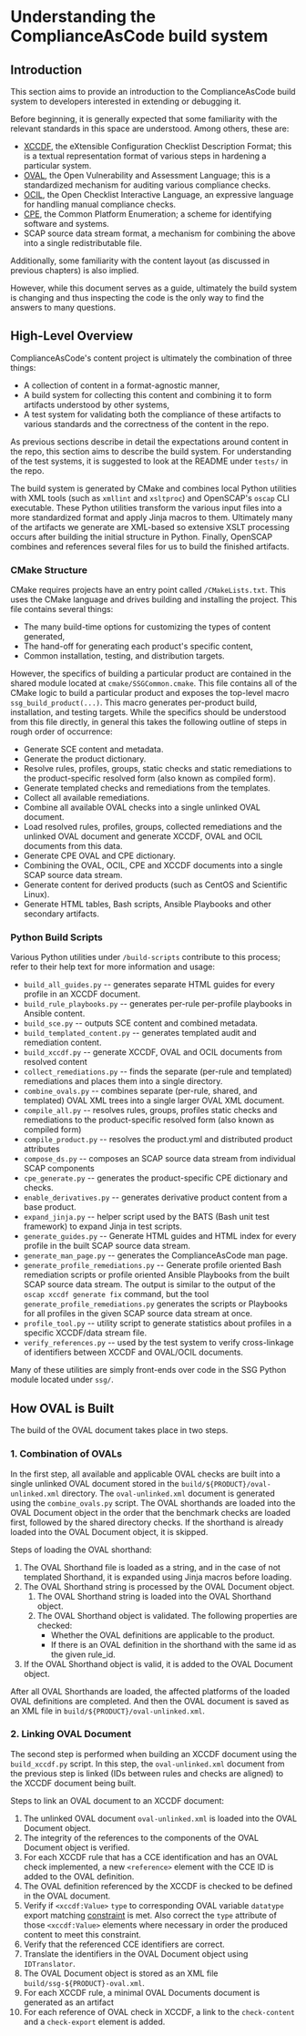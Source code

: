 # Understanding the ComplianceAsCode build system

## Introduction

This section aims to provide an introduction to the ComplianceAsCode build
system to developers interested in extending or debugging it.

Before beginning, it is generally expected that some familiarity with the
relevant standards in this space are understood. Among others, these are:

- [XCCDF](https://csrc.nist.gov/projects/security-content-automation-protocol/specifications/xccdf),
  the eXtensible Configuration Checklist Description Format; this is a
  textual representation format of various steps in hardening a particular
  system.
- [OVAL](https://oval.cisecurity.org/), the Open Vulnerability and Assessment
  Language; this is a standardized mechanism for auditing various compliance
  checks.
- [OCIL](https://csrc.nist.gov/projects/security-content-automation-protocol/specifications/ocil),
  the Open Checklist Interactive Language, an expressive language for
  handling manual compliance checks.
- [CPE](https://nvd.nist.gov/products/cpe), the Common Platform Enumeration;
  a scheme for identifying software and systems.
- SCAP source data stream format, a mechanism for combining the above into a single
  redistributable file.

Additionally, some familiarity with the content layout (as discussed in
previous chapters) is also implied.

However, while this document serves as a guide, ultimately the build system
is changing and thus inspecting the code is the only way to find the answers
to many questions.


## High-Level Overview

ComplianceAsCode's content project is ultimately the combination of three
things:

- A collection of content in a format-agnostic manner,
- A build system for collecting this content and combining it to form
  artifacts understood by other systems,
- A test system for validating both the compliance of these artifacts
  to various standards and the correctness of the content in the repo.

As previous sections describe in detail the expectations around content in the
repo, this section aims to describe the build system. For understanding of the
test systems, it is suggested to look at the README under `tests/` in the
repo.

The build system is generated by CMake and combines local Python utilities
with XML tools (such as `xmllint` and `xsltproc`) and OpenSCAP's `oscap`
CLI executable. These Python utilities transform the various input files
into a more standardized format and apply Jinja macros to them. Ultimately
many of the artifacts we generate are XML-based so extensive XSLT processing
occurs after building the initial structure in Python. Finally, OpenSCAP
combines and references several files for us to build the finished artifacts.


### CMake Structure

CMake requires projects have an entry point called `/CMakeLists.txt`. This
uses the CMake language and drives building and installing the project. This
file contains several things:

- The many build-time options for customizing the types of content generated,
- The hand-off for generating each product's specific content,
- Common installation, testing, and distribution targets.

However, the specifics of building a particular product are contained in the
shared module located at `cmake/SSGCommon.cmake`. This file contains all of
the CMake logic to build a particular product and exposes the top-level macro
`ssg_build_product(...)`. This macro generates per-product build, installation,
and testing targets. While the specifics should be understood from this file
directly, in general this takes the following outline of steps in rough order
of occurrence:

- Generate SCE content and metadata.
- Generate the product dictionary.
- Resolve rules, profiles, groups, static checks and static remediations to the product-specific resolved form (also known as compiled form).
- Generate templated checks and remediations from the templates.
- Collect all available remediations.
- Combine all available OVAL checks into a single unlinked OVAL document.
- Load resolved rules, profiles, groups, collected remediations and the unlinked OVAL document and generate XCCDF, OVAL and OCIL documents from this data.
- Generate CPE OVAL and CPE dictionary.
- Combining the OVAL, OCIL, CPE and XCCDF documents into a single SCAP source data stream.
- Generate content for derived products (such as CentOS and Scientific Linux).
- Generate HTML tables, Bash scripts, Ansible Playbooks and other secondary artifacts.

### Python Build Scripts

Various Python utilities under `/build-scripts` contribute to this process;
refer to their help text for more information and usage:

- `build_all_guides.py` -- generates separate HTML guides for every profile
  in an XCCDF document.
- `build_rule_playbooks.py` -- generates per-rule per-profile playbooks in
  Ansible content.
- `build_sce.py` -- outputs SCE content and combined metadata.
- `build_templated_content.py` -- generates templated audit and remediation
  content.
- `build_xccdf.py` -- generate XCCDF, OVAL and OCIL documents from resolved content
- `collect_remediations.py` -- finds the separate (per-rule and templated)
  remediations and places them into a single directory.
- `combine_ovals.py` -- combines separate (per-rule, shared, and templated) OVAL XML trees into a single larger OVAL XML document.
- `compile_all.py` -- resolves rules, groups, profiles static checks and remediations to the product-specific resolved form (also known as compiled form)
- `compile_product.py` -- resolves the product.yml and distributed product attributes
- `compose_ds.py` -- composes an SCAP source data stream from individual
  SCAP components
- `cpe_generate.py` -- generates the product-specific CPE dictionary and
  checks.
- `enable_derivatives.py` -- generates derivative product content from a
  base product.
- `expand_jinja.py` -- helper script used by the BATS (Bash unit test
  framework) to expand Jinja in test scripts.
- `generate_guides.py` -- Generate HTML guides and HTML index for every profile in the built SCAP source data stream.
- `generate_man_page.py` -- generates the ComplianceAsCode man page.
- `generate_profile_remediations.py` -- Generate profile oriented Bash remediation scripts or profile oriented Ansible Playbooks from the built SCAP source data stream. The output is similar to the output of the `oscap xccdf generate fix` command, but the tool `generate_profile_remediations.py` generates the scripts or Playbooks for all profiles in the given SCAP source data stream at once.
- `profile_tool.py` -- utility script to generate statistics about profiles
  in a specific XCCDF/data stream file.
- `verify_references.py` -- used by the test system to verify cross-linkage
  of identifiers between XCCDF and OVAL/OCIL documents.

Many of these utilities are simply front-ends over code in the SSG Python
module located under `ssg/`.

## How OVAL is Built

The build of the OVAL document takes place in two steps.

### 1. Combination of OVALs

In the first step, all available and applicable OVAL checks are built into a single unlinked OVAL document stored in the `build/${PRODUCT}/oval-unlinked.xml` directory.
The `oval-unlinked.xml` document is generated using the `combine_ovals.py` script.
The OVAL shorthands are loaded into the OVAL Document object in the order that the benchmark checks are loaded first, followed by the shared directory checks.
If the shorthand is already loaded into the OVAL Document object, it is skipped.

Steps of loading the OVAL shorthand:

1. The OVAL Shorthand file is loaded as a string, and in the case of not templated Shorthand, it is expanded using Jinja macros before loading.
2. The OVAL Shorthand string is processed by the OVAL Document object.
   1. The OVAL Shorthand string is loaded into the OVAL Shorthand object.
   2. The OVAL Shorthand object is validated.
      The following properties are checked:
       - Whether the OVAL definitions are applicable to the product.
       - If there is an OVAL definition in the shorthand with the same id as the given rule_id.
3. If the OVAL Shorthand object is valid, it is added to the OVAL Document object.

After all OVAL Shorthands are loaded, the affected platforms of the loaded OVAL definitions are completed.
And then the OVAL document is saved as an XML file in `build/${PRODUCT}/oval-unlinked.xml`.

### 2. Linking OVAL Document

The second step is performed when building an XCCDF document using the `build_xccdf.py` script.
In this step, the `oval-unlinked.xml` document from the previous step is linked (IDs between rules and checks are aligned) to the XCCDF document being built.

Steps to link an OVAL document to an XCCDF document:

1. The unlinked OVAL document `oval-unlinked.xml` is loaded into the OVAL Document object.
2. The integrity of the references to the components of the OVAL Document object is verified.
3. For each XCCDF rule that has a CCE identification and
   has an OVAL check implemented, a new `<reference>` element with the CCE ID is added to the OVAL definition.
4. The OVAL definition referenced by the XCCDF is checked to be defined in the OVAL document.
5. Verify if `<xccdf:Value>` `type` to corresponding OVAL variable `datatype` export matching [constraint](http://csrc.nist.gov/publications/nistpubs/800-126-rev2/SP800-126r2.pdf#page=30&zoom=auto,69,313) is met.
   Also correct the `type` attribute of those `<xccdf:Value>` elements where necessary in order the produced content to meet this constraint.
6. Verify that the referenced CCE identifiers are correct.
7. Translate the identifiers in the OVAL Document object using `IDTranslator`.
8. The OVAL Document object is stored as an XML file `build/ssg-${PRODUCT}-oval.xml`.
9. For each XCCDF rule, a minimal OVAL Documents document is generated as an artifact
10. For each reference of OVAL check in XCCDF, a link to the `check-content` and a `check-export` element is added.
